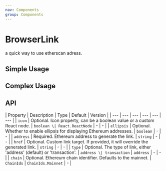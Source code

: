 ```yaml
---
nav: Components
group: Components
---
```


# BrowserLink

a quick way to use etherscan adress.

## Simple Usage

<code src="./demos/simple.tsx"></code>

## Complex Usage

<code src="./demos/complex.tsx"></code>

## API

| Property | Description | Type | Default | Version |
| --- | --- | --- | --- | --- | --- |
| `icon` | Optional. Icon property, can be a boolean value or a custom React node. | `boolean \| React.ReactNode` | - | - |
| `ellipsis` | Optional. Whether to enable ellipsis for displaying Ethereum addresses. | `boolean` | - | - |
| `address` | Required. Ethereum address to generate the link. | `string` | - | - |
| `href` | Optional. Custom link target. If provided, it will override the generated link. | `string` | - | - |
| `type` | Optional. The type of link, either 'address' (default) or 'transaction'. | `address \| transaction` | `address` | - | - |
| `chain` | Optional. Ethereum chain identifier. Defaults to the mainnet. | `ChainIds` | `ChainIds.Mainnet` | - |
